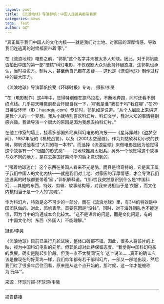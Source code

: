```yaml
---
layout: post
title: 《流浪地球》导演郭帆：中国人连逃离都带着家
categories: News
tags:  Test
author: GZY
---
```


“真正属于我们中国人的文化内核――就是我们对土地、对家园的深厚情感，导致我们连逃离的时候都要带着‘家’。”

在《流浪地球》电影之前，“郭帆”这个名字并未被太多人知晓。因此，对于郭帆能否拍出中国的第一部“硬核”科幻电影，不仅观影大众对此持怀疑态度，连郭帆也承认，当时投资方、制片人，甚至他自己都在质疑――这也是《流浪地球》制作过程中的最大压力。

《流浪地球》导演郭帆接受《环球时报》专访。 摄影/李昊

“在（电影制作）这4年中，觉得特别像在跑马拉松，不断地奔跑，同时还看不到终点线。几乎每天睡觉前都会怀疑自我一下，问‘我是谁’‘我在干吗’‘我在哪’，”在29日接受环环（ID：huanqiu-com）专访时，郭帆如是说道。“从个人层面上来讲这是我个人的一个梦想。我从小就特别喜欢科幻片、科幻文学，我对未知的事情特别感兴趣。我做导演一个很大的原因是因为我想去拍科幻片。”

在他工作室的墙上，挂着多部国外经典科幻电影的海报――《星际穿越》《盗梦空间》、1987年版的《机械战警》，以及《2001太空漫游》。作为刘慈欣科幻小说的铁粉，郭帆说他看过“大刘的每一本书”。而选择《流浪星球》来做电影是因为他觉得这个故事有一个“很酷的形式感”――把地球推离太阳系。另外一个他觉得这个故事与众不同的地方，是在去美国好莱坞学习后才意识到的。

“（带着地球逃亡）这个东西在美国人看来不光是酷，而且是很奇特的，它是真正属于我们中国人的文化内核――就是我们对土地、对家园的深厚情感，才会导致我们连逃离的时候都要带着‘家’，”郭帆解释道。“(那时)我突然意识到什么是‘中国科幻’……其他的东西，特效、剪辑、故事结构等，对我来说相当于是‘衣服’，而文化内核相当于是一个人的‘灵魂’。”

作为科幻片，特效是必不可少的一部分，而在《流浪地球》里，有3/4的特效是中国团队做的。对此，郭帆表示，首要原因是“没钱”。同时，对于海外团队也不能迷信，因为当中的沟通成本会比较大。“这不是语言的问题，而是文化问题，有的（中国文化的）东西（外国人）不能理解。”

摄影/李昊

《流浪地球》目前已进行几轮试映，整体口碑都不错。因此，很多人将该片的上映，视为中国科幻电影的元年。但郭帆却对此持保留态度。“我觉得中国科幻电影的发展，确实是刚起步阶段。但我一直不太赞同‘元年’这个说法……真正的确认应该是像现在的好莱坞一样，我们每年都有若干部科幻片，一部又一部地出现，然后我们过了很多年后往回看，原来是从这个点开始的，那时候，这一年才能被称为‘元年’”。

来源：环球时报-环球网/韦曦

*****

摘自[链接](http://new.qq.com/omn/20190131/20190131A0EEGE.html)